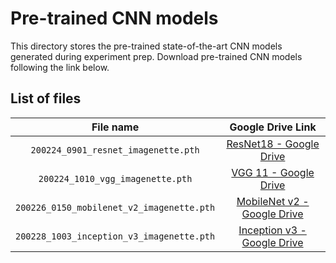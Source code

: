 # Pre-trained CNN models

This directory stores the pre-trained state-of-the-art CNN models generated during experiment prep. Download pre-trained CNN models following the link below.

## List of files

|                 File name                 |                                         Google Drive Link                                         |
| :---------------------------------------: | :-----------------------------------------------------------------------------------------------: |
|    `200224_0901_resnet_imagenette.pth`    |   [ResNet18 - Google Drive](https://drive.google.com/open?id=1_7zra0xWcHnub4Cz6ryBJXjohgRNmA0f)   |
|     `200224_1010_vgg_imagenette.pth`      |    [VGG 11 - Google Drive](https://drive.google.com/open?id=1DHpAC6hLyp-M95ZNctgi8QtdQjQ_Ck68)    |
| `200226_0150_mobilenet_v2_imagenette.pth` | [MobileNet v2 - Google Drive](https://drive.google.com/open?id=1e45i8ye2id9JK5FVxsSlQb921U7lSilW) |
| `200228_1003_inception_v3_imagenette.pth` | [Inception v3 - Google Drive](https://drive.google.com/open?id=1_7zra0xWcHnub4Cz6ryBJXjohgRNmA0f) |

